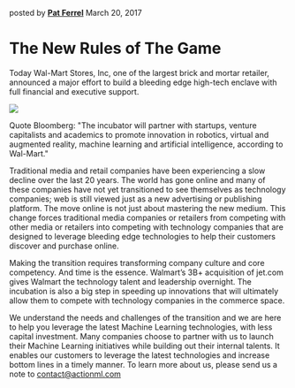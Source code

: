 posted by [**Pat Ferrel**](mailto:pat@actionml.com) March 20, 2017

# The New Rules of The Game

Today Wal-Mart Stores, Inc,  one of the largest brick and mortar retailer, announced a major effort to build a bleeding edge high-tech enclave with full financial and executive support. 

<a href="https://www.bloomberg.com/news/articles/2017-03-20/wal-mart-unveils-store-no-8-tech-incubator-in-silicon-valley" target="_blank"><image src="/blog/images/wal-mart.jpg"></image></a>

Quote Bloomberg: "The incubator will partner with startups, venture capitalists and academics to promote innovation in robotics, virtual and augmented reality, machine learning and artificial intelligence, according to Wal-Mart."

Traditional media and retail companies have been experiencing a slow decline over the last 20 years. The world has gone online and many of these companies have not yet transitioned to see themselves as technology companies; web is still viewed just as a new advertising or publishing platform. The move online is not just about mastering the new medium. This change forces traditional media companies or retailers from competing with other media or retailers into competing with technology companies that are designed to leverage bleeding edge technologies to help their customers discover and purchase online. 

Making the transition requires transforming company culture and core competency. And time is the essence. Walmart’s 3B+ acquisition of jet.com gives Walmart the technology talent and leadership overnight. The incubation is also a big step in speeding up innovations that will ultimately allow them to compete with technology companies in the commerce space. 

We understand the needs and challenges of the transition and we are here to help you leverage the latest Machine Learning technologies, with less capital investment. Many companies choose to partner with us to launch their Machine Learning initiatives while building out their internal talents. It enables our customers to leverage the latest technologies and increase bottom lines in a timely manner. To learn more about us, please send us a note to contact@actionml.com 
